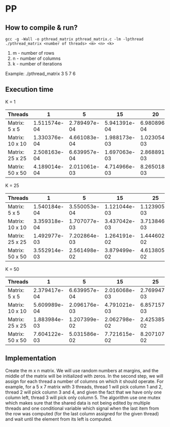 # PP

## How to compile & run?

```console
gcc -g -Wall -o pthread_matrix pthread_matrix.c -lm -lpthread
./pthread_matrix <number of threads> <m> <n> <k>
```

1. m - number of rows 
2. n - number of columns
3. k - number of iterations

Example: ./pthread_matrix 3 5 7 6

## Execution time

K = 1

| Threads           | 1             | 5             | 15            | 20            | 
| ----------------- | ------------- | ------------- | ------------- | ------------- | 
| Matrix: 5 x 5     | 1.511574e-04  | 2.789497e-04  | 5.941391e-04  | 6.980896e-04  |               
| Matrix: 10 x 10   | 1.330376e-04  | 4.661083e-04  | 1.988173e-03  | 1.023054e-03  |      
| Matrix: 25 x 25   | 2.508163e-04  | 6.639957e-04  | 1.697063e-03  | 2.868891e-03  |      
| Matrix: 50 x 50   | 4.189014e-04  | 2.011061e-03  | 4.714966e-03  | 8.265018e-03  |      

K = 25

| Threads           | 1             | 5             | 15            | 25            | 35            |
| ----------------- | ------------- | ------------- | ------------- | ------------- | ------------- |
| Matrix: 5 x 5     | 1.540184e-04  | 3.550053e-04  | 1.121044e-03  | 1.123905e-03  | 1.884937e-03  |          
| Matrix: 10 x 10   | 3.359318e-04  | 1.707077e-03  | 3.437042e-03  | 3.713846e-03  | 4.837036e-03  |
| Matrix: 25 x 25   | 1.492977e-03  | 7.202864e-03  | 1.264191e-02  | 1.444602e-02  | 1.686502e-02  |
| Matrix: 50 x 50   | 3.552914e-03  | 2.561498e-02  | 3.879499e-02  | 4.613805e-02  | 5.691695e-02  |

K = 50

| Threads           | 1             | 5             | 15            | 25            | 35            |
| ----------------- | ------------- | ------------- | ------------- | ------------- | ------------- |
| Matrix: 5 x 5     | 2.379417e-04  | 6.639957e-04  | 2.016068e-03  | 2.769947e-03  | 2.667904e-03  |          
| Matrix: 10 x 10   | 5.609989e-04  | 2.096176e-03  | 4.791021e-03  | 6.857157e-03  | 9.034157e-03  |
| Matrix: 25 x 25   | 1.883984e-03  | 1.207399e-02  | 2.062798e-02  | 2.425385e-02  | 2.885199e-02  |
| Matrix: 50 x 50   | 7.604122e-03  | 5.031586e-02  | 7.721615e-02  | 8.207107e-02  | 9.933805e-02  |

## Implementation

Create the m x n matrix. We will use random numbers at margins, and the middle of the matrix will be initialized with zeros. 
In the second step, we will assign for each thread a number of columns on which it should operate. For example, for a 5 x 7 matrix with 3 threads, thread 1 will pick column 1 and 2, thread 2 will pick column 3 and 4, and given the fact that we have only one column left, thread 3 will pick only column 5.
The algorithm use one mutex which makes sure that the shared data is not being edited by multiple threads and one conditional variable which signal when the last item from the row was computed (for the last column assigned for the given thread) and wait until the element from its left is computed.
